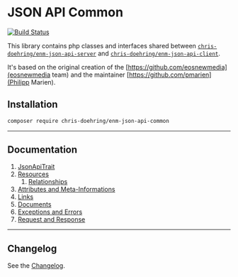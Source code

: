 JSON API Common
===============
[![Build Status](https://travis-ci.org/chris-doehring/ENM-JSON-API-Common.svg?branch=master)](https://travis-ci.org/chris-doehring/ENM-JSON-API-Common)

This library contains php classes and interfaces shared between 
[`chris-doehring/enm-json-api-server`](https://github.com/chris-doehring/ENM-JSON-API-Server) and 
[`chris-doehring/enm-json-api-client`](https://github.com/chris-doehring/ENM-JSON-API-Client).

It's based on the original creation of the [https://github.com/eosnewmedia](eosnewmedia team) and the maintainer [https://github.com/pmarien](Philipp Marien).

## Installation

```sh
composer require chris-doehring/enm-json-api-common
```

*****

## Documentation
1. [JsonApiTrait](docs/01-trait.md)
1. [Resources](docs/02-resources.md)
    1. [Relationships](docs/02-resources.md#relationships)
1. [Attributes and Meta-Informations](docs/03-collections.md)
1. [Links](docs/04-links.md)
1. [Documents](docs/05-documents.md)
1. [Exceptions and Errors](docs/06-errors.md)
1. [Request and Response](docs/07-requests.md)

*****

## Changelog
See the [Changelog](CHANGELOG.md).
